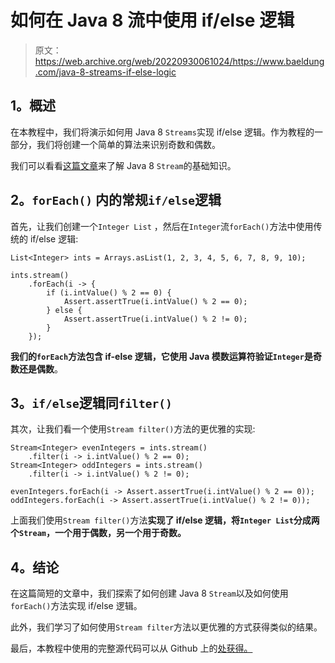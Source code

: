 # 如何在 Java 8 流中使用 if/else 逻辑

> 原文：<https://web.archive.org/web/20220930061024/https://www.baeldung.com/java-8-streams-if-else-logic>

## 1。概述

在本教程中，我们将演示如何用 Java 8 `Streams`实现 if/else 逻辑。作为教程的一部分，我们将创建一个简单的算法来识别奇数和偶数。

我们可以看看[这篇文章](/web/20221208022743/https://www.baeldung.com/java-8-streams-introduction)来了解 Java 8 `Stream`的基础知识。

## 2。`forEach()` 内的常规`if/else`逻辑

首先，让我们创建一个`Integer List` ，然后在`Integer`流`forEach()`方法中使用传统的 if/else 逻辑:

```
List<Integer> ints = Arrays.asList(1, 2, 3, 4, 5, 6, 7, 8, 9, 10);

ints.stream()
    .forEach(i -> {
        if (i.intValue() % 2 == 0) {
            Assert.assertTrue(i.intValue() % 2 == 0);
        } else {
            Assert.assertTrue(i.intValue() % 2 != 0);
        }
    });
```

**我们的`forEach`方法包含 if-else 逻辑，它使用 Java 模数运算符验证`Integer`是奇数还是偶数**。

## 3。`if/else`逻辑同`filter()`

其次，让我们看一个使用`Stream filter()`方法的更优雅的实现:

```
Stream<Integer> evenIntegers = ints.stream()
    .filter(i -> i.intValue() % 2 == 0);
Stream<Integer> oddIntegers = ints.stream()
    .filter(i -> i.intValue() % 2 != 0);

evenIntegers.forEach(i -> Assert.assertTrue(i.intValue() % 2 == 0));
oddIntegers.forEach(i -> Assert.assertTrue(i.intValue() % 2 != 0));
```

上面我们使用`Stream filter()`方法**实现了 if/else 逻辑，将`Integer List`分成两个`Stream`，一个用于偶数，另一个用于奇数。**

## 4。结论

在这篇简短的文章中，我们探索了如何创建 Java 8 `Stream`以及如何使用`forEach()`方法实现 if/else 逻辑。

此外，我们学习了如何使用`Stream filter`方法以更优雅的方式获得类似的结果。

最后，本教程中使用的完整源代码可以从 Github 上的[处获得。](https://web.archive.org/web/20221208022743/https://github.com/eugenp/tutorials/tree/master/core-java-modules/core-java-streams-3)